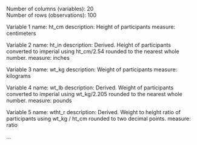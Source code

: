 Number of columns (variables): 20  
Number of rows (observations): 100

Variable 1
name: ht_cm
description: Height of participants
measure: centimeters

Variable 2
name: ht_in
description: Derived. Height of participants converted to imperial using ht_cm/2.54 rounded to the nearest whole number.
measure: inches

Variable 3
name: wt_kg
description: Weight of participants
measure: kilograms

Variable 4
name: wt_lb
description: Derived. Weight of participants converted to imperial using wt_kg/2.205 rounded to the nearest whole number.
measure: pounds

Variable 5
name: wtht_r
description: Derived. Weight to height ratio of participants using wt_kg / ht_cm rounded to two decimal points.
measure: ratio

...
